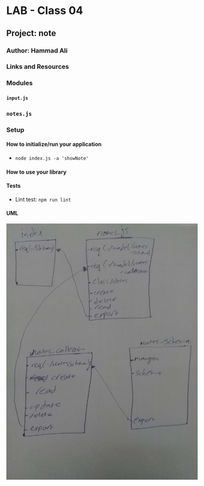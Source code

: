 # LAB - Class 04

## Project: note

### Author: Hammad Ali

### Links and Resources


### Modules
#### `input.js`
### `notes.js`

### Setup

#### How to initialize/run your application 

- `node index.js -a 'showNote'`

#### How to use your library 
#### Tests
- Lint test: `npm run lint`

#### UML

![UML Diagram](./assets/whiteBoard-class-04.jpg)
